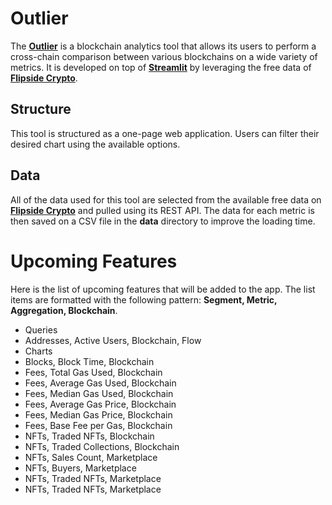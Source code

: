 # Outlier

The **[Outlier](https://outlier.streamlit.app)** is a blockchain analytics tool that allows its users to perform a cross-chain comparison between various blockchains on a wide variety of metrics. It is developed on top of **[Streamlit](https://streamlit.io)** by leveraging the free data of **[Flipside Crypto](https://flipsidecrypto.xyz)**.

## Structure

This tool is structured as a one-page web application. Users can filter their desired chart using the available options.

## Data

All of the data used for this tool are selected from the available free data on **[Flipside Crypto](https://flipsidecrypto.xyz)** and pulled using its REST API. The data for each metric is then saved on a CSV file in the **data** directory to improve the loading time.

# Upcoming Features
Here is the list of upcoming features that will be added to the app. The list items are formatted with the following pattern: **Segment, Metric, Aggregation, Blockchain**.
- Queries
 - Addresses, Active Users, Blockchain, Flow
- Charts
 - Blocks, Block Time, Blockchain
 - Fees, Total Gas Used, Blockchain
 - Fees, Average Gas Used, Blockchain
 - Fees, Median Gas Used, Blockchain
 - Fees, Average Gas Price, Blockchain
 - Fees, Median Gas Price, Blockchain
 - Fees, Base Fee per Gas, Blockchain
 - NFTs, Traded NFTs, Blockchain
 - NFTs, Traded Collections, Blockchain
 - NFTs, Sales Count, Marketplace
 - NFTs, Buyers, Marketplace
 - NFTs, Traded NFTs, Marketplace
 - NFTs, Traded NFTs, Marketplace
